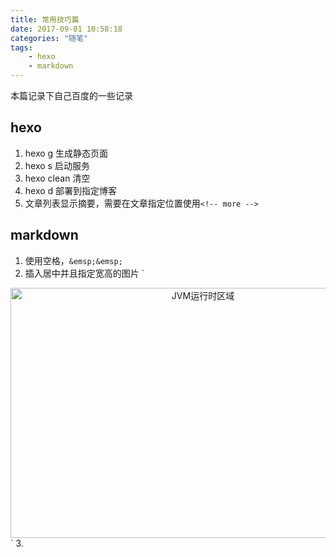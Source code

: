 ```yaml
---
title: 常用技巧篇
date: 2017-09-01 10:58:18
categories: "随笔"
tags:
	- hexo
	- markdown
---
```


本篇记录下自己百度的一些记录

## hexo
1. hexo g 生成静态页面
2. hexo s 启动服务
3. hexo clean 清空
4. hexo d 部署到指定博客
5. 文章列表显示摘要，需要在文章指定位置使用` <!-- more --> `

## markdown
1. 使用空格，`&emsp;&emsp;`
2. 插入居中并且指定宽高的图片
`
<div align="center">
	<img src="http://ovpqrf5pq.bkt.clouddn.com/JVM%E8%BF%90%E8%A1%8C%E6%97%B6%E6%95%B0%E6%8D%AE%E5%8C%BA%E5%9F%9F.png" alt="JVM运行时区域" style="width:600px;height: 400px">
</div>
`
3. 